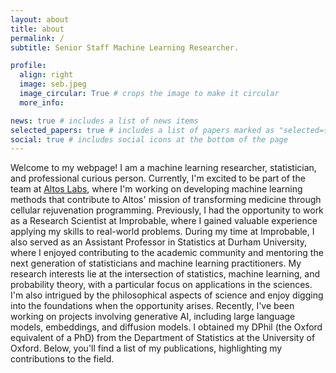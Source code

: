```yaml
---
layout: about
title: about
permalink: /
subtitle: Senior Staff Machine Learning Researcher. 

profile:
  align: right
  image: seb.jpeg
  image_circular: True # crops the image to make it circular
  more_info:

news: true # includes a list of news items
selected_papers: true # includes a list of papers marked as "selected={true}"
social: true # includes social icons at the bottom of the page
---
```


Welcome to my webpage! I am a machine learning researcher, statistician, and professional curious person. Currently, I'm excited to be part of the team at [Altos Labs](http://altoslabs.com), where I'm working on developing machine learning methods that contribute to Altos' mission of transforming medicine through cellular rejuvenation programming.
Previously, I had the opportunity to work as a Research Scientist at Improbable, where I gained valuable experience applying my skills to real-world problems. During my time at Improbable, I also served as an Assistant Professor in Statistics at Durham University, where I enjoyed contributing to the academic community and mentoring the next generation of statisticians and machine learning practitioners.
My research interests lie at the intersection of statistics, machine learning, and probability theory, with a particular focus on applications in the sciences. I'm also intrigued by the philosophical aspects of science and enjoy digging into the foundations when the opportunity arises. Recently, I've been working on projects involving generative AI, including large language models, embeddings, and diffusion models.
I obtained my DPhil (the Oxford equivalent of a PhD) from the Department of Statistics at the University of Oxford. Below, you'll find a list of my publications, highlighting my contributions to the field.